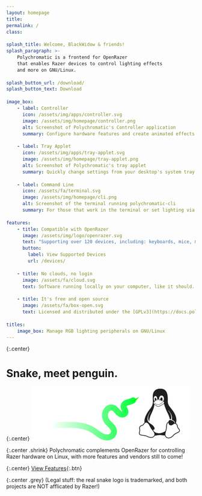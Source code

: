 ```yaml
---
layout: homepage
title:
permalink: /
class:

splash_title: Welcome, BlackWidow & friends!
splash_paragraph: >-
    Polychromatic is a frontend for OpenRazer
    that enables Razer devices to control lighting effects
    and more on GNU/Linux.

splash_button_url: /download/
splash_button_text: Download

image_box:
    - label: Controller
      icon: /assets/img/apps/controller.svg
      image: /assets/img/homepage/controller.png
      alt: Screenshot of Polychromatic's Controller application
      summary: Configure hardware features and create animated effects

    - label: Tray Applet
      icon: /assets/img/apps/tray-applet.svg
      image: /assets/img/homepage/tray-applet.png
      alt: Screenshot of Polychromatic's tray applet
      summary: Quickly change settings from your desktop's system tray

    - label: Command Line
      icon: /assets/fa/terminal.svg
      image: /assets/img/homepage/cli.png
      alt: Screenshot of the terminal running polychromatic-cli
      summary: For those that work in the terminal or set lighting via scripts

features:
    - title: Compatible with OpenRazer
      image: /assets/img/logo/openrazer.svg
      text: "Supporting over 120 devices, including: keyboards, mice, mouse mats and headsets."
      button:
        label: View Supported Devices
        url: /devices/

    - title: No clouds, no login
      image: /assets/fa/cloud.svg
      text: Software running locally on your computer, like it should.

    - title: It's free and open source
      image: /assets/fa/box-open.svg
      text: Licensed and distributed under the [GPLv3](https://docs.polychromatic.app/license/).

titles:
    image_box: Manage RGB lighting peripherals on GNU/Linux
---
```


{:.center}
# Snake, meet penguin.

{:.center}
![Tux meets a snake](/assets/img/homepage/meet-penguin.svg)

{:.center .shrink}
Polychromatic complements OpenRazer for controlling Razer hardware
on Linux, with more features and vendors still to come!

{:.center}
[View Features](/features/){:.btn}

{:.center .grey}
(Legal stuff: the real snake logo is trademarked, and both projects are NOT afflicated by Razer!)

[OpenRazer]: https://openrazer.github.io
